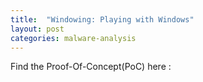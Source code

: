 ```yaml
---
title:  "Windowing: Playing with Windows"
layout: post
categories: malware-analysis
---
```



Find the Proof-Of-Concept(PoC) here : 
